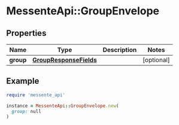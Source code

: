# MessenteApi::GroupEnvelope

## Properties

| Name | Type | Description | Notes |
| ---- | ---- | ----------- | ----- |
| **group** | [**GroupResponseFields**](GroupResponseFields.md) |  | [optional] |

## Example

```ruby
require 'messente_api'

instance = MessenteApi::GroupEnvelope.new(
  group: null
)
```

